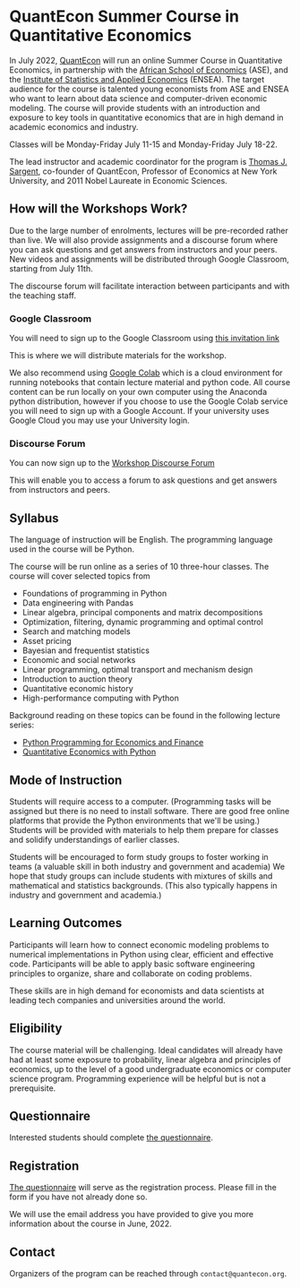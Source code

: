 # QuantEcon Summer Course in Quantitative Economics

In July 2022, [QuantEcon](https://quantecon.org/)  will run an online Summer
Course in Quantitative Economics, in partnership with the [African School of
Economics](https://africanschoolofeconomics.com/) (ASE), and the [Institute of
Statistics and Applied Economics](https://ensea.ed.ci/en/) (ENSEA).  The
target audience for the course is talented young economists from ASE and ENSEA
who want to learn about  data science and computer-driven economic
modeling.  The course will provide students with an introduction and exposure
to key tools in quantitative economics that are in high demand in academic economics and industry.

Classes will be Monday-Friday July 11-15 and Monday-Friday July 18-22.

The lead instructor and academic coordinator for the program is [Thomas J.
Sargent](http://www.tomsargent.com/), co-founder of QuantEcon, Professor of Economics at New York
University, and 2011 Nobel Laureate in Economic Sciences.

## How will the Workshops Work? 

Due to the large number of enrolments, lectures will be pre-recorded rather than live.  We will also provide assignments and a discourse forum where you can ask questions and get answers from instructors and your peers.  New videos and assignments will be distributed through Google Classroom, starting from July 11th.

The discourse forum will facilitate interaction between participants and with the teaching staff. 

### Google Classroom

You will need to sign up to the Google Classroom using [this invitation link](https://classroom.google.com/c/NDk1NzE1MzU0MDY1?cjc=mwa777q)

This is where we will distribute materials for the workshop. 

We also recommend using [Google Colab](https://colab.research.google.com) which is a cloud environment for running notebooks that contain lecture material and python code. All course content can be run locally on your own computer using the Anaconda python distribution, however if you choose to use the Google Colab service you will need to sign up with a Google Account. If your university uses Google Cloud you may use your University login. 

### Discourse Forum

You can now sign up to the [Workshop Discourse Forum](https://quantecon-workshop.discourse.group/login)

This will enable you to access a forum to ask questions and get answers from instructors and peers.

## Syllabus

The language of instruction will be English.  The programming language used in
the course will be Python.

The course will be run online as a series of 10 three-hour classes.  The
course will cover  selected topics from 

* Foundations of programming in Python
* Data engineering with Pandas
* Linear algebra, principal components and matrix decompositions
* Optimization, filtering, dynamic programming and optimal control
* Search and matching models
* Asset pricing
* Bayesian and frequentist statistics
* Economic and social networks
* Linear programming, optimal transport and mechanism design
* Introduction to auction theory
* Quantitative economic history
* High-performance computing with Python

Background reading on these topics can be found in the following lecture
series:

* [Python Programming for Economics and Finance](https://python-programming.quantecon.org/intro.html)
* [Quantitative Economics with Python](https://python.quantecon.org/intro.html)


## Mode of Instruction

Students will require access to a computer.  (Programming tasks will be
assigned but there is no need to install software. There are good free online platforms that provide the Python environments that we'll be using.) Students will be provided
with materials to help them prepare for classes and solidify understandings of
earlier classes.  

Students will be encouraged to form study groups to foster working in teams (a
valuable skill in both industry and government and academia) We hope that
study groups can include students with mixtures of skills and mathematical and
statistics backgrounds. (This also typically happens in industry and
government and academia.)


## Learning Outcomes

Participants will learn how to connect economic modeling problems to numerical
implementations in Python using clear, efficient and effective code.
Participants will be able to apply basic software engineering principles to
organize, share and collaborate on coding problems.

These skills are in high demand for economists and data scientists at leading tech companies and universities around the world.

## Eligibility

The course material will be challenging.  Ideal candidates will already have
had at least some exposure to probability, linear algebra and principles of economics,
up to the level of a good undergraduate economics or computer science
program.  Programming experience will be helpful but is not a prerequisite.

## Questionnaire

Interested students should complete [the questionnaire](https://docs.google.com/forms/d/e/1FAIpQLSca-99V6CXcC6lRcqmC4G1wrw609srg19Df7485K5wOjeesOQ/viewform).

## Registration

[The questionnaire](https://docs.google.com/forms/d/e/1FAIpQLSca-99V6CXcC6lRcqmC4G1wrw609srg19Df7485K5wOjeesOQ/viewform) will serve as the
registration process. Please fill in the form if you have not already done so.

We will use the email address you have provided to give you more information about the course in June, 2022.

## Contact

Organizers of the program can be reached through `contact@quantecon.org`.